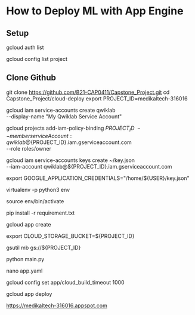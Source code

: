 # How to Deploy ML with App Engine

## Setup 

gcloud auth list

gcloud config list project

## Clone Github

git clone https://github.com/B21-CAP0411/Capstone_Project.git
cd Capstone_Project/cloud-deploy
export PROJECT_ID=medikaltech-316016

gcloud iam service-accounts create qwiklab \
  --display-name "My Qwiklab Service Account"

gcloud projects add-iam-policy-binding ${PROJECT_ID} \
--member serviceAccount:qwiklab@${PROJECT_ID}.iam.gserviceaccount.com \
--role roles/owner

gcloud iam service-accounts keys create ~/key.json \
--iam-account qwiklab@${PROJECT_ID}.iam.gserviceaccount.com

export GOOGLE_APPLICATION_CREDENTIALS="/home/${USER}/key.json"

virtualenv -p python3 env

source env/bin/activate

pip install -r requirement.txt

gcloud app create

export CLOUD_STORAGE_BUCKET=${PROJECT_ID}

gsutil mb gs://${PROJECT_ID}

python main.py

nano app.yaml

gcloud config set app/cloud_build_timeout 1000

gcloud app deploy

https://medikaltech-316016.appspot.com
